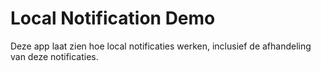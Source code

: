 # Local Notification Demo

Deze app laat zien hoe local notificaties werken, inclusief de afhandeling van deze notificaties.